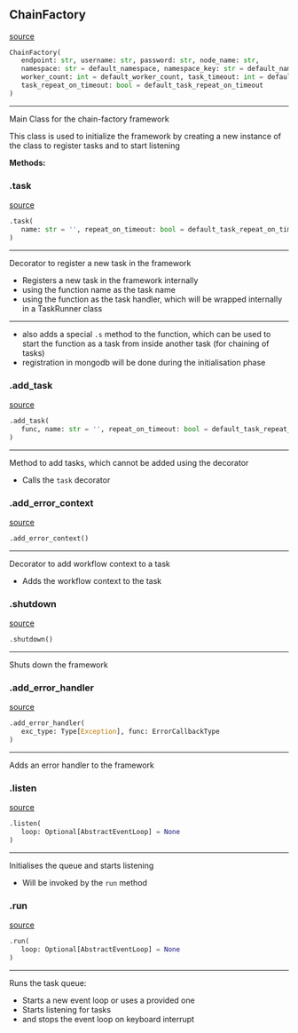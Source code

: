 #


## ChainFactory
[source](https://github.com/llxp/chain-factory/blob/master/framework/src/chain_factory/chain_factory.py/#L27)
```python 
ChainFactory(
   endpoint: str, username: str, password: str, node_name: str,
   namespace: str = default_namespace, namespace_key: str = default_namespace_key,
   worker_count: int = default_worker_count, task_timeout: int = default_task_timeout,
   task_repeat_on_timeout: bool = default_task_repeat_on_timeout
)
```


---
Main Class for the chain-factory framework

This class is used
to initialize the framework by creating a new instance of the class
to register tasks and
to start listening


**Methods:**


### .task
[source](https://github.com/llxp/chain-factory/blob/master/framework/src/chain_factory/chain_factory.py/#L73)
```python
.task(
   name: str = '', repeat_on_timeout: bool = default_task_repeat_on_timeout
)
```

---
Decorator to register a new task in the framework

- Registers a new task in the framework internally
- using the function name as the task name
- using the function as the task handler,
  which will be wrapped internally in a TaskRunner class
---
- also adds a special `.s` method to the function,
  which can be used to start the function as a task
  from inside another task (for chaining of tasks)
- registration in mongodb will be done during the initialisation phase

### .add_task
[source](https://github.com/llxp/chain-factory/blob/master/framework/src/chain_factory/chain_factory.py/#L97)
```python
.add_task(
   func, name: str = '', repeat_on_timeout: bool = default_task_repeat_on_timeout
)
```

---
Method to add tasks, which cannot be added using the decorator

- Calls the `task` decorator

### .add_error_context
[source](https://github.com/llxp/chain-factory/blob/master/framework/src/chain_factory/chain_factory.py/#L111)
```python
.add_error_context()
```

---
Decorator to add workflow context to a task

- Adds the workflow context to the task

### .shutdown
[source](https://github.com/llxp/chain-factory/blob/master/framework/src/chain_factory/chain_factory.py/#L124)
```python
.shutdown()
```

---
Shuts down the framework

### .add_error_handler
[source](https://github.com/llxp/chain-factory/blob/master/framework/src/chain_factory/chain_factory.py/#L131)
```python
.add_error_handler(
   exc_type: Type[Exception], func: ErrorCallbackType
)
```

---
Adds an error handler to the framework

### .listen
[source](https://github.com/llxp/chain-factory/blob/master/framework/src/chain_factory/chain_factory.py/#L137)
```python
.listen(
   loop: Optional[AbstractEventLoop] = None
)
```

---
Initialises the queue and starts listening

- Will be invoked by the `run` method

### .run
[source](https://github.com/llxp/chain-factory/blob/master/framework/src/chain_factory/chain_factory.py/#L178)
```python
.run(
   loop: Optional[AbstractEventLoop] = None
)
```

---
Runs the task queue:

- Starts a new event loop or uses a provided one
- Starts listening for tasks
- and stops the event loop on keyboard interrupt
